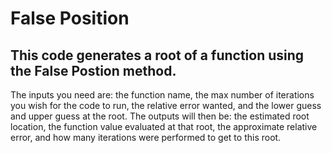 # False Position

## This code generates a root of a function using the False Postion method. 
The inputs you need are: the function name, the max number of iterations you wish for the code to run, the relative error wanted, and the lower guess and upper guess at the root. 
The outputs will then be: the estimated root location, the function value evaluated at that root, the approximate relative error, and how many iterations were performed to get to this root. 
